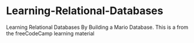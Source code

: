# Learning-Relational-Databases
Learning Relational Databases By Building a Mario Database.
This is a from the freeCodeCamp learning material
